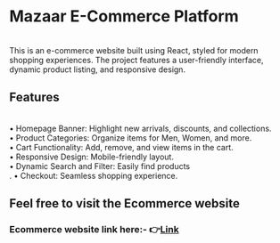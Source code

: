 <h1>Mazaar E-Commerce Platform</h1>
<br>
This is an e-commerce website built using React, styled for modern shopping experiences. The project features a user-friendly interface, dynamic product listing, and responsive design.
<br>
<h2>Features</h2>
<br>
• Homepage Banner: Highlight new arrivals, discounts, and collections.<br>
• Product Categories: Organize items for Men, Women, and more.<br>
• Cart Functionality: Add, remove, and view items in the cart.<br>
• Responsive Design: Mobile-friendly layout.<br>
• Dynamic Search and Filter: Easily find products<br>.
• Checkout: Seamless shopping experience.<br>
<h2>Feel free to visit the Ecommerce website</h2>
<h3>Ecommerce website link here:-
👉<a href="https://deepakbisht.netlify.app/" target="_blank">Link</a>
</h3>
